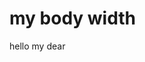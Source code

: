 <!DOCTYPE html>
<html lang="en">
<head>
    <meta charset="UTF-8">
    <meta name="viewport" content="width=device-width, initial-scale=1.0">
    <title>Document</title>
</head>
<body>
<h1>my body width</h1>  
<p>hello my dear</p>  
</body>
</html>